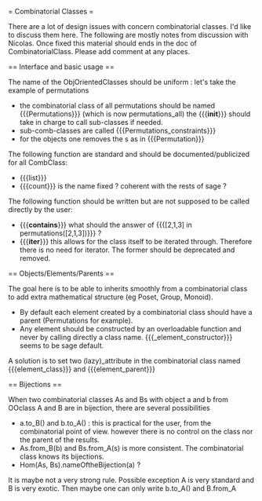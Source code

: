 = Combinatorial Classes =

There are a lot of design issues with concern combinatorial classes. 
I'd like to discuss them here. The following are mostly notes from discussion with Nicolas. Once fixed this material should ends in the doc of CombinatorialClass. Please add comment at any places.

== Interface and basic usage ==

The name of the ObjOrientedClasses should be uniform : let's take the example of permutations
 * the combinatorial class of all permutations should be named {{{Permutations}}} (which is now permutations_all) the {{{__init__}}} should take in charge to call sub-classes if needed.  
 * sub-comb-classes are called {{{Permutations_constraints}}} 
 * for the objects one removes the s as in {{{Permutation}}}

The following function are standard and should be documented/publicized for all CombClass:
 * {{{list}}}
 * {{{count}}} is the name fixed ? coherent with the rests of sage ?  

The following function should be written but are not supposed to be called directly by the user:
 * {{{__contains__}}} what should the answer of {{{[2,1,3] in permutations([2,1,3])}}} ? 
 * {{{__iter__}}} this allows for the class itself to be iterated through. Therefore there is no need for iterator. The former should be deprecated and removed. 


== Objects/Elements/Parents ==

The goal here is to be able to inherits smoothly from a combinatorial class to add extra mathematical structure (eg Poset, Group, Monoid).

 * By default each element created by a combinatorial class should have a parent (Permutations for example).
 * Any element should be constructed by an overloadable function and never by calling directly a class name. {{{_element_constructor}}} seems to be sage default. 

A solution is to set two (lazy)_attribute in the combinatorial class named {{{element_class}}} and {{{element_parent}}}



== Bijections ==

When two combinatorial classes As and Bs with object a and b from OOclass A and B are in bijection, there are several possibilities
 * a.to_B() and b.to_A() : this is practical for the user, from the combinatorial point of view. however there is no control on the class nor the parent of the results. 
 * As.from_B(b) and Bs.from_A(s) is more consistent. The combinatorial class knows its bijections. 
 * Hom(As, Bs).nameOftheBijection(a) ?   

It is maybe not a very strong rule. Possible exception A is very standard and B is very exotic. Then maybe one can only write b.to_A() and B.from_A
